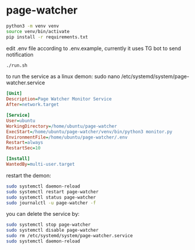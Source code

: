 # page-watcher
```bash
python3 -m venv venv
source venv/bin/activate
pip install -r requirements.txt
```
edit .env file according to .env.example, currently it uses TG bot to send notification

```bash
./run.sh
```

to run the service as a linux demon:
sudo nano /etc/systemd/system/page-watcher.service
```ini
[Unit]
Description=Page Watcher Monitor Service
After=network.target

[Service]
User=ubuntu
WorkingDirectory=/home/ubuntu/page-watcher
ExecStart=/home/ubuntu/page-watcher/venv/bin/python3 monitor.py
EnvironmentFile=/home/ubuntu/page-watcher/.env
Restart=always
RestartSec=10

[Install]
WantedBy=multi-user.target
```

restart the demon:
```bash
sudo systemctl daemon-reload
sudo systemctl restart page-watcher
sudo systemctl status page-watcher
sudo journalctl -u page-watcher -f
```

you can delete the service by:
```bash
sudo systemctl stop page-watcher
sudo systemctl disable page-watcher
sudo rm /etc/systemd/system/page-watcher.service
sudo systemctl daemon-reload
```
